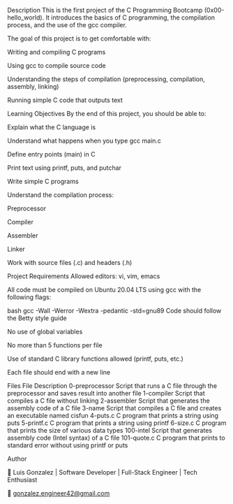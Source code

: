 Description
This is the first project of the C Programming Bootcamp (0x00-hello_world).
It introduces the basics of C programming, the compilation process, and the use of the gcc compiler.

The goal of this project is to get comfortable with:

Writing and compiling C programs

Using gcc to compile source code

Understanding the steps of compilation (preprocessing, compilation, assembly, linking)

Running simple C code that outputs text

Learning Objectives
By the end of this project, you should be able to:

Explain what the C language is

Understand what happens when you type gcc main.c

Define entry points (main) in C

Print text using printf, puts, and putchar

Write simple C programs

Understand the compilation process:

Preprocessor

Compiler

Assembler

Linker

Work with source files (.c) and headers (.h)

Project Requirements
Allowed editors: vi, vim, emacs

All code must be compiled on Ubuntu 20.04 LTS using gcc with the following flags:

bash
gcc -Wall -Werror -Wextra -pedantic -std=gnu89
Code should follow the Betty style guide

No use of global variables

No more than 5 functions per file

Use of standard C library functions allowed (printf, puts, etc.)

Each file should end with a new line

Files
File	Description
0-preprocessor	Script that runs a C file through the preprocessor and saves result into another file
1-compiler	Script that compiles a C file without linking
2-assembler	Script that generates the assembly code of a C file
3-name	Script that compiles a C file and creates an executable named cisfun
4-puts.c	C program that prints a string using puts
5-printf.c	C program that prints a string using printf
6-size.c	C program that prints the size of various data types
100-intel	Script that generates assembly code (Intel syntax) of a C file
101-quote.c	C program that prints to standard error without using printf or puts


Author


👤 Luis Gonzalez | 
Software Developer | Full-Stack Engineer | Tech Enthusiast

📧 gonzalez.engineer42@gmail.com
